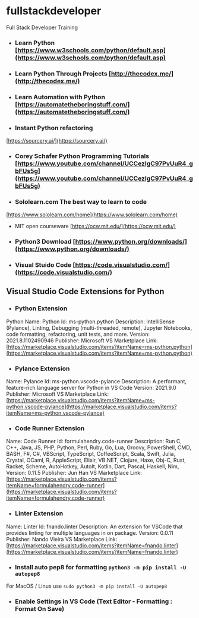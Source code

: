 # fullstackdeveloper
Full Stack Developer Training


- ### Learn Python  [https://www.w3schools.com/python/default.asp](https://www.w3schools.com/python/default.asp)

- ### Learn Python Through Projects [http://thecodex.me/](http://thecodex.me/) 

- ### Learn Automation with Python [https://automatetheboringstuff.com/](https://automatetheboringstuff.com/) 

- ### Instant Python refactoring
 [https://sourcery.ai/](https://sourcery.ai/)

 - ### Corey Schafer Python Programming Tutorials [https://www.youtube.com/channel/UCCezIgC97PvUuR4_gbFUs5g](https://www.youtube.com/channel/UCCezIgC97PvUuR4_gbFUs5g)

 - ### Sololearn.com The best way to learn to code
[https://www.sololearn.com/home](https://www.sololearn.com/home)

 - MIT open courseware [https://ocw.mit.edu/](https://ocw.mit.edu/)


 - ### Python3 Download [https://www.python.org/downloads/](https://www.python.org/downloads/)

 - ### Visual Stuido Code [https://code.visualstudio.com/](https://code.visualstudio.com/)

 ## Visual Studio Code Extensions for Python

- ### Python Extension 

Python Name: Python
Id: ms-python.python
Description: IntelliSense (Pylance), Linting, Debugging (multi-threaded, remote), Jupyter Notebooks, code formatting, refactoring, unit tests, and more.
Version: 2021.8.1102490946
Publisher: Microsoft
VS Marketplace Link: [https://marketplace.visualstudio.com/items?itemName=ms-python.python](https://marketplace.visualstudio.com/items?itemName=ms-python.python)


- ### Pylance Extension 

Name: Pylance
Id: ms-python.vscode-pylance
Description: A performant, feature-rich language server for Python in VS Code
Version: 2021.9.0
Publisher: Microsoft
VS Marketplace Link: [https://marketplace.visualstudio.com/items?itemName=ms-python.vscode-pylance](https://marketplace.visualstudio.com/items?itemName=ms-python.vscode-pylance)

- ### Code Runner Extension

Name: Code Runner
Id: formulahendry.code-runner
Description: Run C, C++, Java, JS, PHP, Python, Perl, Ruby, Go, Lua, Groovy, PowerShell, CMD, BASH, F#, C#, VBScript, TypeScript, CoffeeScript, Scala, Swift, Julia, Crystal, OCaml, R, AppleScript, Elixir, VB.NET, Clojure, Haxe, Obj-C, Rust, Racket, Scheme, AutoHotkey, AutoIt, Kotlin, Dart, Pascal, Haskell, Nim, 
Version: 0.11.5
Publisher: Jun Han
VS Marketplace Link: [https://marketplace.visualstudio.com/items?itemName=formulahendry.code-runner](https://marketplace.visualstudio.com/items?itemName=formulahendry.code-runner)

- ### Linter Extension

Name: Linter
Id: fnando.linter
Description: An extension for VSCode that provides linting for multiple languages in on package.
Version: 0.0.11
Publisher: Nando Vieira
VS Marketplace Link: [https://marketplace.visualstudio.com/items?itemName=fnando.linter](https://marketplace.visualstudio.com/items?itemName=fnando.linter)

- ### Install auto pep8 for formatting `python3 -m pip install -U autopep8`


For MacOS / Linux use  `sudo python3 -m pip install -U autopep8`


- ### Enable Settings in VS Code (Text Editor - Formatting : Format On Save)
